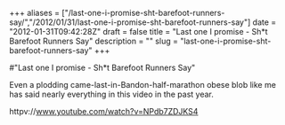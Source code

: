 +++
aliases = ["/last-one-i-promise-sht-barefoot-runners-say/","/2012/01/31/last-one-i-promise-sht-barefoot-runners-say"]
date = "2012-01-31T09:42:28Z"
draft = false
title = "Last one I promise - Sh*t Barefoot Runners Say"
description = ""
slug = "last-one-i-promise-sht-barefoot-runners-say"
+++

#"Last one I promise - Sh*t Barefoot Runners Say"

Even a plodding came-last-in-Bandon-half-marathon obese blob like me has said nearly everything in this video in the past year.

httpv://www.youtube.com/watch?v=NPdb7ZDJKS4